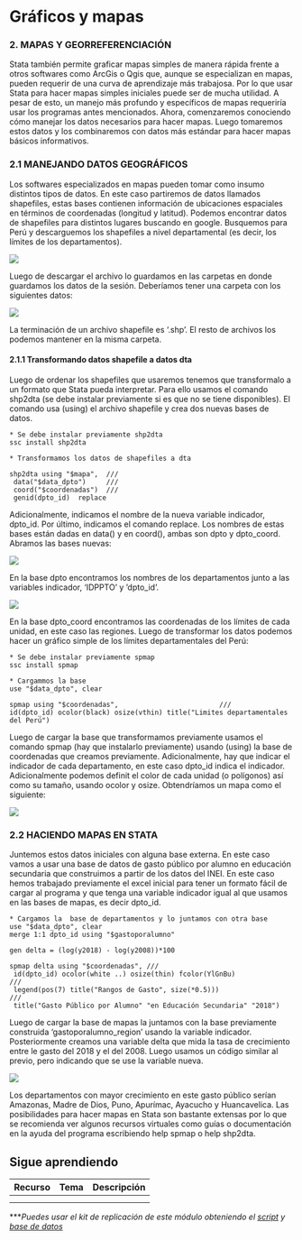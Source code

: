 # Gráficos y mapas

### 2. MAPAS Y GEORREFERENCIACIÓN

Stata también permite graficar mapas simples de manera rápida frente a otros softwares como ArcGis o Qgis que, aunque se especializan en mapas, pueden requerir de una curva de aprendizaje más trabajosa. Por lo que usar Stata para hacer mapas simples iniciales puede ser de mucha utilidad. A pesar de esto, un manejo más profundo y específicos de mapas requeriría usar los programas antes mencionados. 
Ahora, comenzaremos conociendo cómo manejar los datos necesarios para hacer mapas. Luego tomaremos estos datos y los combinaremos con datos más estándar para hacer mapas básicos informativos.

### 2.1 MANEJANDO DATOS GEOGRÁFICOS

Los softwares especializados en mapas pueden tomar como insumo distintos tipos de datos. En este caso partiremos de datos llamados shapefiles, estas bases contienen información de ubicaciones espaciales en términos de coordenadas (longitud y latitud). 
Podemos encontrar datos de shapefiles para distintos lugares buscando en google. Busquemos para Perú y descarguemos los shapefiles a nivel departamental (es decir, los límites de los departamentos).

![](https://scontent.flim30-1.fna.fbcdn.net/v/t39.30808-6/332387109_754218822598104_5975565281978748085_n.jpg?_nc_cat=108&ccb=1-7&_nc_sid=730e14&_nc_ohc=Xtkrm6hY3eoAX_5Ebyk&_nc_ht=scontent.flim30-1.fna&oh=00_AfCjzRVmuE2MgHl7e-n8W_JTr6ceDDKBI03FjigJOfQVwA&oe=63FF6A26)

Luego de descargar el archivo lo guardamos en las carpetas en donde guardamos los datos de la sesión. Deberíamos tener una carpeta con los siguientes datos: 

![](https://scontent.flim30-1.fna.fbcdn.net/v/t39.30808-6/332379359_737326274453580_1283137274598342126_n.jpg?_nc_cat=108&ccb=1-7&_nc_sid=730e14&_nc_ohc=V9-HoXebk4sAX8MpFag&_nc_ht=scontent.flim30-1.fna&oh=00_AfDJi9Go8D2Dtn3hf9R2KPJMyJbZXqH0klTwjWYIekYn6g&oe=64002A69)

La terminación de un archivo shapefile es ‘.shp’. El resto de archivos los podemos mantener en la misma carpeta.

#### 2.1.1 Transformando datos shapefile a datos dta

Luego de ordenar los shapefiles que usaremos tenemos que transformalo a un formato que Stata pueda interpretar. Para ello usamos el comando shp2dta (se debe instalar previamente si es que no se tiene disponibles). El comando usa (using) el archivo shapefile y crea dos nuevas bases de datos.

```
* Se debe instalar previamente shp2dta
ssc install shp2dta

* Transformamos los datos de shapefiles a dta

shp2dta using "$mapa",  ///
 data("$data_dpto") 	///
 coord("$coordenadas") 	///
 genid(dpto_id)  replace
```

Adicionalmente, indicamos el nombre de la nueva variable indicador, dpto_id. Por último, indicamos el comando replace.
Los nombres de estas bases están dadas en data() y en coord(), ambas son dpto y dpto_coord. Abramos las bases nuevas:

![](https://scontent.flim30-1.fna.fbcdn.net/v/t39.30808-6/332582770_928144051540185_600301955389990022_n.jpg?_nc_cat=104&ccb=1-7&_nc_sid=730e14&_nc_ohc=ev7QQXZmUQEAX-_7vm5&tn=Xc4MjXoFM9qCnvxH&_nc_ht=scontent.flim30-1.fna&oh=00_AfAsC8tOhnAKnsiFS0DTWJwPcz6PCDzGM5eG9IJd4pTJog&oe=6400915D)

En la base dpto encontramos los nombres de los departamentos junto a las variables indicador, ‘IDPPTO’ y ’dpto_id’.

![](https://scontent.flim30-1.fna.fbcdn.net/v/t39.30808-6/332768863_749613299834915_5577276815412978425_n.jpg?_nc_cat=104&ccb=1-7&_nc_sid=730e14&_nc_ohc=AzaK7RMkZnMAX-NHG66&_nc_ht=scontent.flim30-1.fna&oh=00_AfAqjG_a6xvvhUwd8jvHioSK_par7LMDq2OwZjmULSF0gQ&oe=64006D86)

En la base dpto_coord encontramos las coordenadas de los límites de cada unidad, en este caso las regiones.
Luego de transformar los datos podemos hacer un gráfico simple de los límites departamentales del Perú: 

```
* Se debe instalar previamente spmap 
ssc install spmap

* Cargammos la base 
use "$data_dpto", clear

spmap using "$coordenadas", 						///
id(dpto_id) ocolor(black) osize(vthin) title("Limites departamentales del Perú")
```

Luego de cargar la base que transformamos previamente usamos el comando spmap (hay que instalarlo previamente) usando (using) la base de coordenadas que creamos previamente. Adicionalmente, hay que indicar el indicador de cada departamento, en este caso dpto_id indica el indicador. Adicionalmente podemos definit el color de cada unidad (o polígonos) así como su tamaño, usando ocolor y osize.
Obtendríamos un mapa como el siguiente:

![](https://scontent.flim30-1.fna.fbcdn.net/v/t39.30808-6/332283902_916455929360980_5545608097480217182_n.jpg?_nc_cat=111&ccb=1-7&_nc_sid=730e14&_nc_ohc=H6Gd2h5BKI4AX-V2oBk&_nc_ht=scontent.flim30-1.fna&oh=00_AfB5YNUn9nGoYcpaL_aAJ2pqGE-WULEK0EX0iBvrHtmiBQ&oe=63FEF9A3)

### 2.2 HACIENDO MAPAS EN STATA 

Juntemos estos datos iniciales con alguna base externa. En este caso vamos a usar una base de datos de gasto público por alumno en educación secundaria que construimos a partir de los datos del INEI. En este caso hemos trabajado previamente el excel inicial para tener un formato fácil de cargar al programa y que tenga una variable indicador igual al que usamos en las bases de mapas, es decir dpto_id.

```
* Cargamos la  base de departamentos y lo juntamos con otra base 
use "$data_dpto", clear
merge 1:1 dpto_id using "$gastoporalumno"

gen delta = (log(y2018) - log(y2008))*100
 
spmap delta using "$coordenadas", ///
 id(dpto_id) ocolor(white ..) osize(thin) fcolor(YlGnBu) 				///
 legend(pos(7) title("Rangos de Gasto", size(*0.5))) 				///
 title("Gasto Público por Alumno" "en Educación Secundaria" "2018") 
```

Luego de cargar la base de mapas la juntamos con la base previamente construida ‘gastoporalumno_region’ usando la variable indicador. Posteriormente creamos una variable delta que mida la tasa de crecimiento entre le gasto del 2018 y el del 2008. Luego usamos un código similar al previo, pero indicando que se use la variable nueva.

![](https://scontent.flim30-1.fna.fbcdn.net/v/t39.30808-6/333446589_3370756583167513_672598796710599362_n.jpg?_nc_cat=101&ccb=1-7&_nc_sid=730e14&_nc_ohc=aaeJYkplbHMAX_gyQie&tn=Xc4MjXoFM9qCnvxH&_nc_ht=scontent.flim30-1.fna&oh=00_AfDBYwuHfHkJ5P2nbS5VpZZcpG_eyqh4v4Xyy00BMyVk0A&oe=6400695A)

Los departamentos con mayor crecimiento en este gasto público serían Amazonas, Madre de Dios, Puno, Apurímac, Ayacucho y Huancavelica.
Las posibilidades para hacer mapas en Stata son bastante extensas por lo que se recomienda ver algunos recursos virtuales como guías o documentación en la ayuda del programa escribiendo help spmap o help shp2dta.



## Sigue aprendiendo
| Recurso  | Tema | Descripción |
| ------------- |:-------------:|:-------------:|
|   |  |   |
|   |  |   |


****Puedes usar el kit de replicación de este módulo obteniendo el [script](https://github.com/Gladys91/Proyecto_STATA/tree/main/_An%C3%A1lisis/Scripts/Conceptos%20b%C3%A1sicos "script") y [base de datos](https://github.com/Gladys91/Proyecto_STATA/tree/main/_An%C3%A1lisis/Data "base de datos")*
